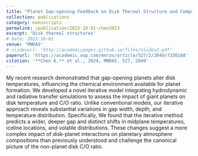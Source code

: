 ```yaml
---
title: "Planet Gap-opening Feedback on Disk Thermal Structure and Composition"
collection: publications
category: manuscripts
permalink: /publication/2023-10-01-chen2023
excerpt: 'Disk thermal structures'
# date: 2023-10-01
venue: 'MNRAS'
# slidesurl: 'http://academicpages.github.io/files/slides2.pdf'
paperurl: 'https://academic.oup.com/mnras/article/527/2/2049/7330168'
citation: '**Chen K.** et al., 2024, MNRAS, 527, 2049'
---
```


My recent research demonstrated that gap-opening planets alter disk temperatures, influencing the chemical environment available for planet formation. We developed a novel iterative model integrating hydrodynamic and radiative transfer simulations to assess the impact of giant planets on disk temperature and C/O ratio. Unlike conventional models, our iterative approach reveals substantial variations in gap width, depth, and temperature distribution. Specifically, We found that the iterative method predicts a wider, deeper gap and distinct shifts in midplane temperatures, iceline locations, and volatile distributions. These changes suggest a more complex impact of disk-planet interactions on planetary atmosphere compositions than previously understood and challenge the canonical picture of the non-planet
disk C/O ratio.